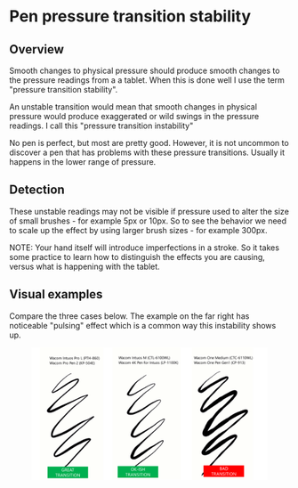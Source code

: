 # Pen pressure transition stability

## Overview

Smooth changes to physical pressure should produce smooth changes to the pressure readings from a a tablet. When this is done well I use the term "pressure transition stability".

An unstable transition would mean that smooth changes in physical pressure would produce exaggerated or wild swings in the pressure readings. I call this "pressure transition instability"

No pen is perfect, but most are pretty good. However, it is not uncommon to discover a pen that has problems with these pressure transitions. Usually it happens in the lower range of pressure.

## Detection

These unstable readings may not be visible if pressure used to alter the size of small brushes - for example 5px or 10px. So to see the behavior we need to scale up the effect by using larger brush sizes - for example 300px.

NOTE: Your hand itself will introduce imperfections in a stroke. So it takes some practice to learn how to distinguish the effects you are causing, versus what is happening with the tablet.

## Visual examples

Compare the three cases below. The example on the far right has noticeable "pulsing" effect which is a common way this instability shows up.

<figure><img src="../../.gitbook/assets/image (419).png" alt=""><figcaption></figcaption></figure>

##

